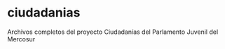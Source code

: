 ciudadanias
===========

Archivos completos del proyecto Ciudadanías del Parlamento Juvenil del Mercosur
